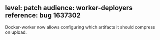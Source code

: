 level: patch
audience: worker-deployers
reference: bug 1637302
---
Docker-worker now allows configuring which artifacts it should compress on upload.
